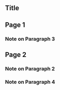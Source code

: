 
<script type="text/javascript">
$(document).ready(function() {
    $('#toc').toc();
});
</script>

<aside id="toc">

</aside>

## Title
## Page 1
### Note on Paragraph 3
## Page 2
### Note on Paragraph 2
### Note on Paragraph 4

